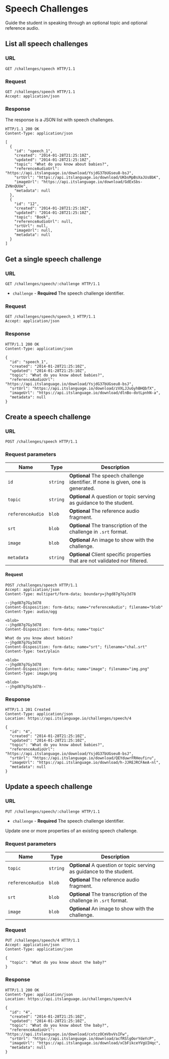 # Speech Challenges

Guide the student in speaking through an optional topic and optional reference audio.


## List all speech challenges

### URL

```http
GET /challenges/speech HTTP/1.1
```

### Request

```http
GET /challenges/speech HTTP/1.1
Accept: application/json
```

### Response

The response is a JSON list with speech challenges.

```http
HTTP/1.1 200 OK
Content-Type: application/json

[
  {
    "id": "speech_1",
    "created": "2014-01-28T21:25:10Z",
    "updated": "2014-01-28T21:25:10Z",
    "topic": "What do you know about babies?",
    "referenceAudioUrl": "https://api.itslanguage.io/download/YsjdG37bUGseu8-bsJ",
    "srtUrl": "https://api.itslanguage.io/download/UKbsMpBsXaJUsBbK",
    "imageUrl": "https://api.itslanguage.io/download/GdExSbs-ZVNnQUUe",
    "metadata": null
  },
  {
    "id": "12",
    "created": "2014-01-28T21:25:10Z",
    "updated": "2014-01-28T21:25:10Z",
    "topic": "Book",
    "referenceAudioUrl": null,
    "srtUrl": null,
    "imageUrl": null,
    "metadata": null
  }
]
```


## Get a single speech challenge

### URL

```http
GET /challenges/speech/:challenge HTTP/1.1
```

* `challenge` - **Required** The speech challenge identifier.

### Request

```http
GET /challenges/speech/speech_1 HTTP/1.1
Accept: application/json
```

### Response

```http
HTTP/1.1 200 OK
Content-Type: application/json

{
  "id": "speech_1",
  "created": "2014-01-28T21:25:10Z",
  "updated": "2014-01-28T21:25:10Z",
  "topic": "What do you know about babies?",
  "referenceAudioUrl": "https://api.itslanguage.io/download/YsjdG37bUGseu8-bsJ",
  "srtUrl": "https://api.itslanguage.io/download/zVXLJJuGyhBHQbfX",
  "imageUrl": "https://api.itslanguage.io/download/dlnBo-dotLpnhN-a",
  "metadata": null
}
```


## Create a speech challenge

### URL

```http
POST /challenges/speech HTTP/1.1
```

### Request parameters

Name             | Type     | Description
-----------------|----------|------------
`id`             | `string` | **Optional** The speech challenge identifier. If none is given, one is generated.
`topic`          | `string` | **Optional** A question or topic serving as guidance to the student.
`referenceAudio` | `blob`   | **Optional** The reference audio fragment.
`srt`            | `blob`   | **Optional** The transcription of the challenge in `.srt` format.
`image`          | `blob`   | **Optional** An image to show with the challenge.
`metadata`       | `string` | **Optional** Client specific properties that are not validated nor filtered.


#### Request

```http
POST /challenges/speech HTTP/1.1
Accept: application/json
Content-Type: multipart/form-data; boundary=jhgd87g7Gy3d78

--jhgd87g7Gy3d78
Content-Disposition: form-data; name="referenceAudio"; filename="blob"
Content-Type: audio/ogg

<blob>
--jhgd87g7Gy3d78
Content-Disposition: form-data; name="topic"

What do you know about babies?
--jhgd87g7Gy3d78
Content-Disposition: form-data; name="srt"; filename="chal.srt"
Content-Type: text/plain

<blob>
--jhgd87g7Gy3d78
Content-Disposition: form-data; name="image"; filename="img.png"
Content-Type: image/png

<blob>
--jhgd87g7Gy3d78--
```


### Response

```http
HTTP/1.1 201 Created
Content-Type: application/json
Location: https://api.itslanguage.io/challenges/speech/4

{
  "id": "4",
  "created": "2014-01-28T21:25:10Z",
  "updated": "2014-01-28T21:25:10Z",
  "topic": "What do you know about babies?",
  "referenceAudioUrl": "https://api.itslanguage.io/download/YsjdG37bUGseu8-bsJ",
  "srtUrl": "https://api.itslanguage.io/download/QEYduwrFRHeufiru",
  "imageUrl": "https://api.itslanguage.io/download/h-JJREJRCFAeA-nl",
  "metadata": null
}
```


## Update a speech challenge

### URL

```http
PUT /challenges/speech/:challenge HTTP/1.1
```

* `challenge` - **Required** The speech challenge identifier.

Update one or more properties of an existing speech challenge.

### Request parameters

Name             | Type     | Description
-----------------|----------|------------
`topic`          | `string` | **Optional** A question or topic serving as guidance to the student.
`referenceAudio` | `blob`   | **Optional** The reference audio fragment.
`srt`            | `blob`   | **Optional** The transcription of the challenge in `.srt` format.
`image`          | `blob`   | **Optional** An image to show with the challenge.


### Request

```http
PUT /challenges/speech/4 HTTP/1.1
Accept: application/json
Content-Type: application/json

{
  "topic": "What do you know about the baby?"
}
```

### Response

```http
HTTP/1.1 200 OK
Content-Type: application/json
Location: https://api.itslanguage.io/challenges/speech/4

{
  "id": "4",
  "created": "2014-01-28T21:25:10Z",
  "updated": "2014-01-28T21:25:10Z",
  "topic": "What do you know about the baby?",
  "referenceAudioUrl": "https://api.itslanguage.io/download/cxtczOCmVbvVsIFw",
  "srtUrl": "https://api.itslanguage.io/download/acfRSlgOorYdeYcP",
  "imageUrl": "https://api.itslanguage.io/download/xCbFikceYVgUIHqc",
  "metadata": null
}
```
